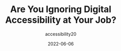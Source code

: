 ---
author: accessibility20
date: 2022-06-06
draft: true
permalink: false
publisher: thenewstack
tags:
  - accessibility
  - career
target_url: https://thenewstack.io/are-you-ignoring-digital-accessibility-at-your-job/
title: Are You Ignoring Digital Accessibility at Your Job?
---